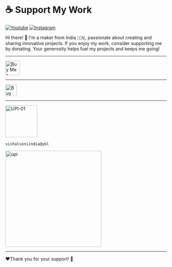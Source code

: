 <h1>☕ Support My Work</h1>

[![Youtube ](https://img.shields.io/badge/@ElectroDonut-YouTube-red)](https://vishalsoniindia.github.io/redirect-links/youtube-link.html)    [![Instagram ](https://img.shields.io/badge/@ElectroDonut-Instragram-8a3ab9)](https://vishalsoniindia.github.io/redirect-links/instagram-link.html)    

<p>
    Hi there! 👋 I'm a maker from India 🇮🇳, passionate about creating and sharing innovative projects.  
    If you enjoy my work, consider supporting me by donating. Your generosity helps fuel my projects and keeps me going!
</p>

---

<a href='https://ko-fi.com/N4N21536PR' target='_blank'><img height='36' style='border:0px;height:45px;' src='https://storage.ko-fi.com/cdn/kofi6.png?v=6' border='0' alt='Buy Me a Coffee at ko-fi.com' /></a><br/>

---

<a href='https://www.paypal.com/paypalme/vishalsoniindia' target='_blank'><img height='36' style='border:0px;height:36px;' src='https://www.paypalobjects.com/webstatic/en_US/i/buttons/buy-logo-large.png?v=6' border='0' alt='Buy Me a Coffee at ko-fi.com' /></a><br/>

---
<img height="100" alt="UPI-01" src="https://github.com/user-attachments/assets/3d025bee-2d79-4ccd-a36c-ee90618eac69" />

```
vishalsoniindia@ybl
```

<img height="300" alt="upi" src="https://github.com/user-attachments/assets/6709c811-bf32-46b3-8126-d590d468dadd" />

---

<p>
❤️Thank you for your support! 🙏
</p>
